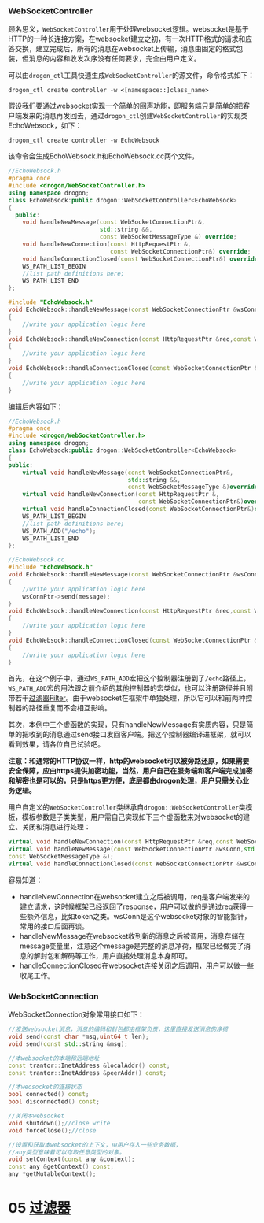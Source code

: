 ### WebSocketController

顾名思义，`WebSocketController`用于处理websocket逻辑。websocket是基于HTTP的一种长连接方案，在websocket建立之初，有一次HTTP格式的请求和应答交换，建立完成后，所有的消息在websocket上传输，消息由固定的格式包装，但消息的内容和收发次序没有任何要求，完全由用户定义。

可以由`drogon_ctl`工具快速生成`WebSocketController`的源文件，命令格式如下：

```shell
drogon_ctl create controller -w <[namespace::]class_name>
```

假设我们要通过websocket实现一个简单的回声功能，即服务端只是简单的把客户端发来的消息再发回去，通过`drogon_ctl`创建`WebSocketController`的实现类EchoWebsock，如下：

```shell
drogon_ctl create controller -w EchoWebsock
```

该命令会生成EchoWebsock.h和EchoWebsock.cc两个文件，
```c++
//EchoWebsock.h
#pragma once
#include <drogon/WebSocketController.h>
using namespace drogon;
class EchoWebsock:public drogon::WebSocketController<EchoWebsock>
{
  public:
    void handleNewMessage(const WebSocketConnectionPtr&,
                          std::string &&,
                          const WebSocketMessageType &) override;
    void handleNewConnection(const HttpRequestPtr &,
                             const WebSocketConnectionPtr&) override;
    void handleConnectionClosed(const WebSocketConnectionPtr&) override;
    WS_PATH_LIST_BEGIN
    //list path definitions here;
    WS_PATH_LIST_END
};
```
```c++
#include "EchoWebsock.h"
void EchoWebsock::handleNewMessage(const WebSocketConnectionPtr &wsConnPtr,std::string &&message)
{
    //write your application logic here
}
void EchoWebsock::handleNewConnection(const HttpRequestPtr &req,const WebSocketConnectionPtr &wsConnPtr)
{
    //write your application logic here
}
void EchoWebsock::handleConnectionClosed(const WebSocketConnectionPtr &wsConnPtr)
{
    //write your application logic here
}
```

编辑后内容如下：

```c++
//EchoWebsock.h
#pragma once
#include <drogon/WebSocketController.h>
using namespace drogon;
class EchoWebsock:public drogon::WebSocketController<EchoWebsock>
{
public:
    virtual void handleNewMessage(const WebSocketConnectionPtr&,
                                  std::string &&,
                                  const WebSocketMessageType &)override;
    virtual void handleNewConnection(const HttpRequestPtr &,
                                     const WebSocketConnectionPtr&)override;
    virtual void handleConnectionClosed(const WebSocketConnectionPtr&)override;
    WS_PATH_LIST_BEGIN
    //list path definitions here;
    WS_PATH_ADD("/echo");
    WS_PATH_LIST_END
};
```

```c++
//EchoWebsock.cc
#include "EchoWebsock.h"
void EchoWebsock::handleNewMessage(const WebSocketConnectionPtr &wsConnPtr,std::string &&message)
{
    //write your application logic here
    wsConnPtr->send(message);
}
void EchoWebsock::handleNewConnection(const HttpRequestPtr &req,const WebSocketConnectionPtr &wsConnPtr)
{
    //write your application logic here
}
void EchoWebsock::handleConnectionClosed(const WebSocketConnectionPtr &wsConnPtr)
{
    //write your application logic here
}
```

首先，在这个例子中，通过`WS_PATH_ADD`宏把这个控制器注册到了`/echo`路径上，`WS_PATH_ADD`宏的用法跟之前介绍的其他控制器的宏类似，也可以注册路径并且附带若干[过滤器Filter](CHN-05-过滤器)。由于websocket在框架中单独处理，所以它可以和前两种控制器的路径重复而不会相互影响。

其次，本例中三个虚函数的实现，只有handleNewMessage有实质内容，只是简单的把收到的消息通过send接口发回客户端。把这个控制器编译进框架，就可以看到效果，请各位自己试验吧。

**注意：和通常的HTTP协议一样，http的websocket可以被旁路还原，如果需要安全保障，应由https提供加密功能，当然，用户自己在服务端和客户端完成加密和解密也是可以的，只是https更方便，底层都由drogon处理，用户只需关心业务逻辑。**

用户自定义的`WebSocketController`类继承自`drogon::WebSocketController`类模板，模板参数是子类类型，用户需自己实现如下三个虚函数来对websocket的建立、关闭和消息进行处理：

```c++
virtual void handleNewConnection(const HttpRequestPtr &req,const WebSocketConnectionPtr &wsConn);
virtual void handleNewMessage(const WebSocketConnectionPtr &wsConn,std::string &&message,
const WebSocketMessageType &);
virtual void handleConnectionClosed(const WebSocketConnectionPtr &wsConn);
```

容易知道：

* handleNewConnection在websocket建立之后被调用，req是客户端发来的建立请求，这时候框架已经返回了response，用户可以做的是通过req获得一些额外信息，比如token之类。wsConn是这个websocket对象的智能指针，常用的接口后面再谈。
* handleNewMessage在websocket收到新的消息之后被调用，消息存储在message变量里，注意这个message是完整的消息净荷，框架已经做完了消息的解封包和解码等工作，用户直接处理消息本身即可。
* handleConnectionClosed在websocket连接关闭之后调用，用户可以做一些收尾工作。

### WebSocketConnection

WebSocketConnection对象常用接口如下：

```c++
//发送websocket消息，消息的编码和封包都由框架负责，这里直接发送消息的净荷
void send(const char *msg,uint64_t len);
void send(const std::string &msg);

//本websocket的本端和远端地址
const trantor::InetAddress &localAddr() const;
const trantor::InetAddress &peerAddr() const;

//本weosocket的连接状态
bool connected() const;
bool disconnected() const;

//关闭本websocket
void shutdown();//close write
void forceClose();//close

//设置和获取本websocket的上下文，由用户存入一些业务数据，
//any类型意味着可以存取任意类型的对象。
void setContext(const any &context);
const any &getContext() const;
any *getMutableContext();
```

# 05 [过滤器](CHN-05-过滤器)